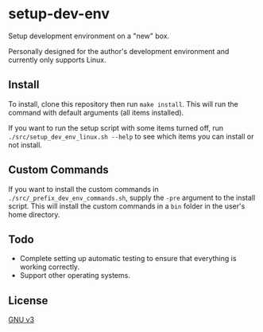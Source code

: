 # setup-dev-env
Setup development environment on a "new" box.

Personally designed for the author's development environment and currently only supports Linux.

## Install
To install, clone this repository then run `make install`. This will run the command with default arguments (all items installed).

If you want to run the setup script with some items turned off, run `./src/setup_dev_env_linux.sh --help` to see which items you can install or not install. 

## Custom Commands
If you want to install the custom commands in `./src/_prefix_dev_env_commands.sh`, supply the `-pre` argument to the install script. This will install the custom commands in a `bin` folder in the user's home directory.

## Todo
- Complete setting up automatic testing to ensure that everything is working correctly.
- Support other operating systems.

## License
[GNU v3](LICENSE)
